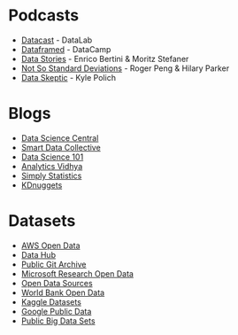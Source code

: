# Podcasts
* [Datacast](https://open.spotify.com/show/3ykgIX30TUBxfl2G9BVafU?si=TiDF51GPQ2OaPqG1GMiOsA&dl_branch=1) - DataLab
* [Dataframed](https://open.spotify.com/show/02yJXEJAJiQ0Vm2AO9Xj6X?si=EksZApMWTzSA2JOKQBHcuA&dl_branch=1) - DataCamp
* [Data Stories](https://open.spotify.com/show/0aIvhK1ANin1kSOKRhWG1M?si=mq1pFJsoQFafyNCiJoIDYQ&dl_branch=1) - Enrico Bertini & Moritz Stefaner
* [Not So Standard Deviations](https://open.spotify.com/show/0aIvhK1ANin1kSOKRhWG1M?si=mq1pFJsoQFafyNCiJoIDYQ&dl_branch=1) - Roger Peng & Hilary Parker
* [Data Skeptic](https://open.spotify.com/show/1BZN7H3ikovSejhwQTzNm4?si=gS1XsAZaT8GR2cjNcF6Q5Q&dl_branch=1) - Kyle Polich
 
# Blogs
* [Data Science Central](https://www.datasciencecentral.com/)
* [Smart Data Collective](https://www.smartdatacollective.com/)
* [Data Science 101](https://ryanswanstrom.com/datascience101/)
* [Analytics Vidhya](https://www.analyticsvidhya.com/blog/)
* [Simply Statistics](https://simplystatistics.org/)
* [KDnuggets](https://www.kdnuggets.com/news/index.html)

# Datasets
* [AWS Open Data](https://registry.opendata.aws/)
* [Data Hub](https://datahub.io/)
* [Public Git Archive](https://github.com/src-d/datasets/tree/master/PublicGitArchive)
* [Microsoft Research Open Data](https://msropendata.com/)
* [Open Data Sources](https://github.com/datasciencemasters/data)
* [World Bank Open Data](https://data.worldbank.org/)
* [Kaggle Datasets](https://www.kaggle.com/datasets)
* [Google Public Data](http://www.google.com/publicdata/directory)
* [Public Big Data Sets](http://hadoopilluminated.com/hadoop_illuminated/Public_Bigdata_Sets.html)
